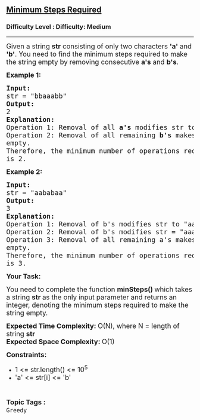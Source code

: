 <h2><a href="https://www.geeksforgeeks.org/problems/minimum-steps-required--170647/1?page=1&difficulty=Medium&status=unsolved&sortBy=submissions">Minimum Steps Required</a></h2><h3>Difficulty Level : Difficulty: Medium</h3><hr><div class="problems_problem_content__Xm_eO"><p><span style="font-size:18px">Given a string <strong>str</strong> consisting of only two characters <strong>'a'</strong>&nbsp;and <strong>'b'</strong>. You need to find the minimum steps required to make the string empty by removing&nbsp;consecutive <strong>a's</strong> and <strong>b's</strong>.</span></p>

<p><strong><span style="font-size:18px">Example 1:</span></strong></p>

<pre><span style="font-size:18px"><strong>Input:</strong></span>
<span style="font-size:18px">str = "bbaaabb"</span>
<span style="font-size:18px"><strong>Output:</strong></span>
<span style="font-size:18px">2</span>
<span style="font-size:18px"><strong>Explanation:</strong></span>
<span style="font-size:18px">Operation 1: Removal of all <strong>a's</strong> modifies str to "bbbb".
Operation 2: Removal of all remaining <strong>b's</strong> makes str
empty.
Therefore, the minimum number of operations required
is 2.</span></pre>

<p><span style="font-size:18px"><strong>Example 2:</strong></span></p>

<pre><span style="font-size:18px"><strong>Input:</strong>
str = "aababaa"
<strong>Output:</strong>
3
<strong>Explanation:</strong>
Operation 1: Removal of b's modifies str to "aaabaa".
Operation 2: Removal of b's modifies str = "aaaaa".
Operation 3: Removal of all remaining a's makes str 
empty.
Therefore, the minimum number of operations required 
is 3.</span>
</pre>

<p><strong><span style="font-size:18px">Your Task:</span></strong></p>

<p><span style="font-size:18px">You need to complete the function <strong>minSteps()&nbsp;</strong>which takes a string <strong>str&nbsp;</strong>as the only input parameter and returns an integer, denoting the minimum steps required to make the string empty.</span></p>

<p><strong><span style="font-size:18px">Expected Time Complexity:&nbsp;</span></strong><span style="font-size:18px">O(N), where N = length of string <strong>str<br>
Expected Space Complexity:&nbsp;</strong>O(1)</span></p>

<p><strong><span style="font-size:18px">Constraints:</span></strong></p>

<ul>
	<li><span style="font-size:18px">1 &lt;= str.length() &lt;= 10<sup>5</sup></span></li>
	<li><span style="font-size:18px">'a' &lt;= str[i] &lt;= 'b'&nbsp;</span></li>
</ul>
</div><br><p><span style=font-size:18px><strong>Topic Tags : </strong><br><code>Greedy</code>&nbsp;